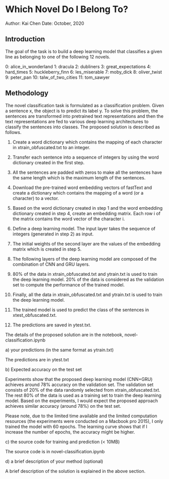 # Which Novel Do I Belong To?

Author: Kai Chen
Date:   October, 2020


## Introduction

The goal of the task is to build a deep learning model that classifies a given line as belonging to one of the following 12 novels.

0: alice_in_wonderland
1: dracula
2: dubliners
3: great_expectations
4: hard_times
5: huckleberry_finn
6: les_miserable
7: moby_dick
8: oliver_twist
9: peter_pan
10: talw_of_two_cities
11: tom_sawyer


## Methodology

The novel classification task is formulated as a classification problem. 
Given a sentence x, the object is to predict its label y.
To solve this problem, the sentences are transformed into pretrained text representations and then the text representations are fed to various deep learning architectures to classify the sentences into classes. 
The proposed solution is described as follows.

1. Create a word dictionary which contains the mapping of each character in xtrain_obfuscated.txt to an integer.

2. Transfer each sentence into a sequence of integers by using the word dictionary created in the first step.

3. All the sentences are padded with zeros to make all the sentences have the same length which is the maximum length of the sentences.

4. Download the pre-trained word embedding vectors of fastText and create a dictionary which contains the mapping of a word (or a character) to a vector.

5. Based on the word dictionary created in step 1 and the word embedding dictionary created in step 4, create an embedding matrix. Each row i of the matrix contains the word vector of the character i.

6. Define a deep learning model. The input layer takes the sequence of integers (generated in step 2) as input.

7. The initial weights of the second layer are the values of the embedding matrix which is created in step 5.

8. The following layers of the deep learning model are composed of the combination of CNN and GRU layers.

9. 80% of the data in xtrain_obfuscated.txt and ytrain.txt is used to train the deep learning model. 20% of the data is considered as the validation set to compute the performance of the trained model.

10. Finally, all the data in xtrain_obfuscated.txt and ytrain.txt is used to train the deep learning model. 

11. The trained model is used to predict the class of the sentences in xtest_obfuscated.txt. 

12. The predictions are saved in ytest.txt.

The details of the proposed solution are in the notebook, novel-classification.ipynb


a) your predictions (in the same format as ytrain.txt)

The predictions are in ytest.txt


b) Expected accuracy on the test set

Experiments show that the proposed deep learning model (CNN+GRU) achieves around 78% accuracy on the validation set. 
The validation set consists of 20% of the data randomly selected from xtrain_obfuscated.txt.
The rest 80% of the data is used as a training set to train the deep learning model.
Based on the experiments, I would expect the proposed approach achieves similar accuracy (around 78%) on the test set.

Please note, due to the limited time available and the limited computation resources 
(the experiments were conducted on a Macbook pro 2015), 
I only trained the model with 60 epochs.
The learning curve shows that if I increase the number of epochs, the accuracy might be higher.


c) the source code for training and prediction (< 10MB)

The source code is in novel-classification.ipynb


d) a brief description of your method (optional)

A brief description of the solution is explained in the above section.




